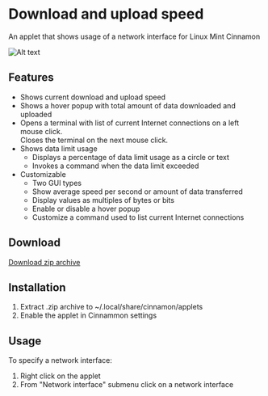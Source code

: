 # Download and upload speed
An applet that shows usage of a network interface for Linux Mint Cinnamon

![Alt text](../master/screenshots/compact.png "Download and upload speed")

## Features
* Shows current download and upload speed
* Shows a hover popup with total amount of data downloaded and uploaded
* Opens a terminal with list of current Internet connections on a left mouse click.  
  Closes the terminal on the next mouse click.
* Shows data limit usage
  * Displays a percentage of data limit usage as a circle or text
  * Invokes a command when the data limit exceeded
* Customizable
  * Two GUI types
  * Show average speed per second or amount of data transferred
  * Display values as multiples of bytes or bits  
  * Enable or disable a hover popup
  * Customize a command used to list current Internet connections

## Download
[Download zip archive](https://cinnamon-spices.linuxmint.com/uploads/applets/EHR7-KIIF-4XTR.zip)

## Installation
1. Extract .zip archive to ~/.local/share/cinnamon/applets
2. Enable the applet in Cinnammon settings

## Usage
To specify a network interface:  
  
1. Right click on the applet
2. From "Network interface" submenu click on a network interface

